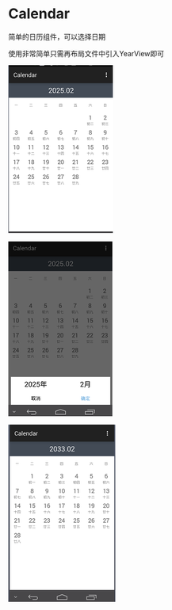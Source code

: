 # Calendar
简单的日历组件，可以选择日期


使用非常简单只需再布局文件中引入YearView即可





![image](https://github.com/yunyeLoveYoona/Calendar/blob/master/app/src/main/res/drawable-xhdpi/a.png)






![image](https://github.com/yunyeLoveYoona/Calendar/blob/master/app/src/main/res/drawable-xhdpi/b.png)




![image](https://github.com/yunyeLoveYoona/Calendar/blob/master/app/src/main/res/drawable-xhdpi/c.png)
